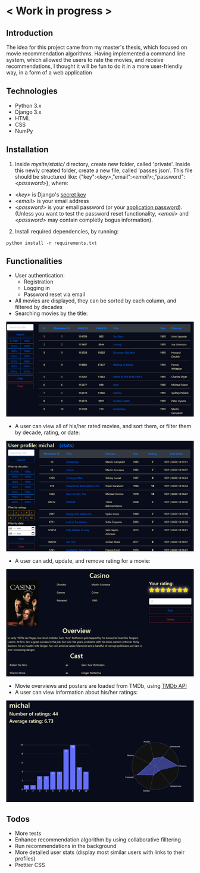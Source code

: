 # < Work in progress >

## Introduction
The idea for this project came from my master's thesis, which focused on movie recommendation algorithms. Having implemented a command line system, which allowed the users to rate the movies, and receive recommendations, I thought it will be fun to do it in a more user-friendly way, in a form of a web application

## Technologies
* Python 3.x
* Django 3.x
* HTML
* CSS
* NumPy
## Installation
1. Inside *mysite/static/* directory, create new folder, called 'private'. Inside this newly created folder, create a new file, called 'passes.json'. This file should be structured like: 
{"key":*\<key>*,"email":*\<email>*:,"password":*\<password>*}, where:
* *\<key>* is Django's [secret key](https://docs.djangoproject.com/en/3.1/ref/settings/#std:setting-SECRET_KEY)
* *\<email>* is your email address
* *\<password>* is your email password (or your [application password](https://support.google.com/accounts/answer/185833?hl=pl)).
(Unless you want to test the password reset functionality, *\<email>* and *\<password>* may contain completly bogus information).
2. Install required dependencies, by running:
```
python install -r requirements.txt
```
## Functionalities
* User authentication:
    * Registration
    * Logging in
    * Password reset via email
* All movies are displayed, they can be sorted by each column, and filtered by decades
* Searching movies by the title:

![](readme_imgs/movie_list.png)
* A user can view all of his/her rated movies, and sort them, or filter them by decade, rating, or date:

![](readme_imgs/profile.png)
* A user can add, update, and remove rating for a movie:

![](readme_imgs/rating.png)
* Movie overviews and posters are loaded from TMDb, using [TMDb API](https://developers.themoviedb.org/3/getting-started/introduction)
* A user can view information about his/her ratings:

![](readme_imgs/stats.png)


 

## Todos 
* More tests
* Enhance recommendation algorithm by using collaborative filltering
* Run recommendations in the background
* More detailed user stats (display most similar users with links to their profiles)
* Prettier CSS
